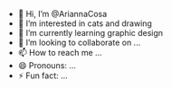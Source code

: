 - 👋 Hi, I’m @AriannaCosa
- 👀 I’m interested in cats and drawing
- 🌱 I’m currently learning graphic design
- 💞️ I’m looking to collaborate on ...
- 📫 How to reach me ...
- 😄 Pronouns: ...
- ⚡ Fun fact: ...

<!---
AriannaCosa/AriannaCosa is a ✨ special ✨ repository because its `README.md` (this file) appears on your GitHub profile.
You can click the Preview link to take a look at your changes.
--->
